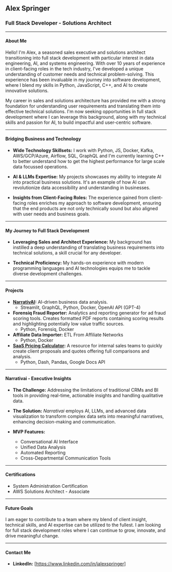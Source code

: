 ## Alex Springer
### Full Stack Developer - Solutions Architect

---

#### About Me

Hello! I'm Alex, a seasoned sales executive and solutions architect transitioning into full stack development with particular interest in data engineering, AI, and systems engineering. With over 10 years of experience in client-facing roles in the tech industry, I've developed a unique understanding of customer needs and technical problem-solving. This experience has been invaluable in my journey into software development, where I blend my skills in Python, JavaScript, C++, and AI to create innovative solutions.

My career in sales and solutions architecture has provided me with a strong foundation for understanding user requirements and translating them into effective technical solutions. I'm now seeking opportunities in full stack development where I can leverage this background, along with my technical skills and passion for AI, to build impactful and user-centric software.

---

#### Bridging Business and Technology
- **Wide Technology Skillsets:** I work with Python, JS, Docker, Kafka, AWS/GCP/Azure, Airflow, SQL, GraphQL and I'm currently learning C++ to better understand how to get the highest performance for large scale data focussed operations.

- **AI & LLMs Expertise:** My projects showcases my ability to integrate AI into practical business solutions. It's an example of how AI can revolutionize data accessibility and understanding in businesses.

- **Insights from Client-Facing Roles:** The experience gained from client-facing roles enriches my approach to software development, ensuring that the end products are not only technically sound but also aligned with user needs and business goals.

---

#### My Journey to Full Stack Development

- **Leveraging Sales and Architect Experience:** My background has instilled a deep understanding of translating business requirements into technical solutions, a skill crucial for any developer.

- **Technical Proficiency:** My hands-on experience with modern programming languages and AI technologies equips me to tackle diverse development challenges.

---

#### Projects

- **[NarrativAI](https://narrativai.com/executive-software/):** AI-driven business data analysis.
  - Streamlit, GraphQL, Python, Docker, OpenAI API (GPT-4)
- **Forensiq Fraud Reporter:** Analytics and reporting generator for ad fraud scoring tools. Creates formatted PDF reports containing scoring results and highlighting potentially low value traffic sources.
  - Python, Forensiq, Docker
- **Affiliate Data Importer:** ETL From Affiliate Networks
  - Python, Docker
- **[SaaS Pricing Calculator](https://ipcp.herokuapp.com/email=aspringer@impact.com&client=Hello):** A resource for internal sales teams to quickly create client proposals and quotes offering full comparisons and analysis.
  - Python, Dash, Pandas, Google Docs API


---

#### Narrativai - Executive Insights

- **The Challenge:** Addressing the limitations of traditional CRMs and BI tools in providing real-time, actionable insights and handling qualitative data.

- **The Solution:** *Narrativai* employs AI, LLMs, and advanced data visualization to transform complex data sets into meaningful narratives, enhancing decision-making and communication.

- **MVP Features:**
  - Conversational AI Interface
  - Unified Data Analysis
  - Automated Reporting
  - Cross-Departmental Communication Tools

---

#### Certifications

- System Administration Certification
- AWS Solutions Architect - Associate

---

#### Future Goals

I am eager to contribute to a team where my blend of client insight, technical skills, and AI expertise can be utilized to the fullest. I am looking for full stack development roles where I can continue to grow, innovate, and drive meaningful change.

---

#### Contact Me

- **LinkedIn:** [https://www.linkedin.com/in/jalexspringer]
